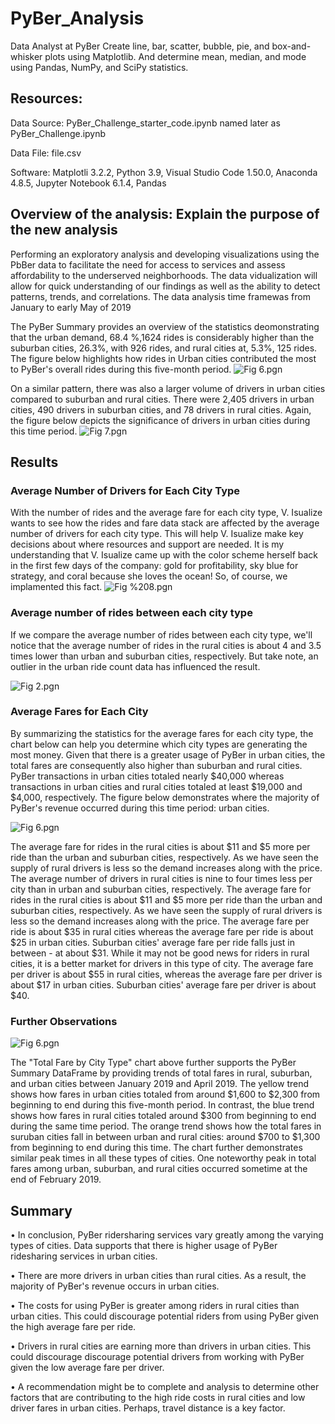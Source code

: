 # PyBer_Analysis
Data Analyst at PyBer Create line, bar, scatter, bubble, pie, and box-and-whisker plots using Matplotlib. And determine mean, median, and mode using Pandas, NumPy, and SciPy statistics.

##  Resources:
Data Source: PyBer_Challenge_starter_code.ipynb named later as PyBer_Challenge.ipynb

Data File: file.csv

Software: Matplotli 3.2.2, Python 3.9, Visual Studio Code 1.50.0, Anaconda 4.8.5, Jupyter Notebook 6.1.4, Pandas

##  Overview of the analysis: Explain the purpose of the new analysis
Performing an exploratory analysis and developing visualizations using the PbBer data to facilitate the need for access to services and assess affordability to the underserved neighborhoods.  The data vidualization will allow for quick understanding of our findings as well as the ability to detect patterns, trends, and correlations.  The data analysis time framewas from January to early May of 2019 

The PyBer Summary provides an overview of the statistics deomonstrating that the urban demand, 68.4 %,1624 rides is considerably higher than the suburban cities, 26.3%, with 926 rides, and rural cities at, 5.3%, 125 rides.  The figure below highlights how rides in Urban cities contributed the most to PyBer's overall rides during this five-month period.
![Fig 6.pgn](https://github.com/jacquie0583/PyBer_Analysis/blob/main/analysis/Fig6.png)

On a similar pattern, there was also a larger volume of drivers in urban cities compared to suburban and rural cities. There were 2,405 drivers in urban cities, 490 drivers in suburban cities, and 78 drivers in rural cities. Again, the figure below depicts the significance of drivers in urban cities during this time period.
![Fig 7.pgn](https://github.com/jacquie0583/PyBer_Analysis/blob/main/analysis/Fig7.png)


##  Results 
###  Average Number of Drivers for Each City Type
With the number of rides and the average fare for each city type, V. Isualize wants to see how the rides and fare data stack are affected by the average number of drivers for each city type. This will help V. Isualize make key decisions about where resources and support are needed.  It is my understanding that V. Isualize came up with the color scheme herself back in the first few days of the company: gold for profitability, sky blue for strategy, and coral because she loves the ocean! So, of course, we implamented this fact.
![Fig %208.pgn](https://github.com/jacquie0583/PyBer_Analysis/blob/main/analysis/Fig%208.png)

###  Average number of rides between each city type
If we compare the average number of rides between each city type, we'll notice that the average number of rides in the rural cities is about 4 and 3.5 times lower than urban and suburban cities, respectively.  But take note, an outlier in the urban ride count data has influenced the result. 

![Fig 2.pgn](https://github.com/jacquie0583/PyBer_Analysis/blob/main/analysis/Fig2.png)

###  Average Fares for Each City 
By summarizing the statistics for the average fares for each city type, the chart below can help you determine which city types are generating the most money.  Given that there is a greater usage of PyBer in urban cities, the total fares are consequently also higher than suburban and rural cities. PyBer transactions in urban cities totaled nearly $40,000 whereas transactions in urban cities and rural cities totaled at least $19,000 and $4,000, respectively. The figure below demonstrates where the majority of PyBer's revenue occurred during this time period: urban cities.

![Fig 6.pgn](https://github.com/jacquie0583/PyBer_Analysis/blob/main/analysis/Fig5.png)

The average fare for rides in the rural cities is about $11 and $5 more per ride than the urban and suburban cities, respectively.  As we have seen the supply of rural drivers is less so the demand increases along with the price.  The average number of drivers in rural cities is nine to four times less per city than in urban and suburban cities, respectively. The average fare for rides in the rural cities is about $11 and $5 more per ride than the urban and suburban cities, respectively.  As we have seen the supply of rural drivers is less so the demand increases along with the price.  The average fare per ride is about $35 in rural cities whereas the average fare per ride is about $25 in urban cities. Suburban cities' average fare per ride falls just in between - at about $31. While it may not be good news for riders in rural cities, it is a better market for drivers in this type of city. The average fare per driver is about $55 in rural cities, whereas the average fare per driver is about $17 in urban cities. Suburban cities' average fare per driver is about $40. 

###  Further Observations
![Fig 6.pgn](https://github.com/jacquie0583/PyBer_Analysis/blob/main/analysis/PyBer_fare_summary.png)

 The "Total Fare by City Type" chart above further supports the PyBer Summary DataFrame by providing trends of total fares in rural, suburban, and urban cities between January 2019 and April 2019. The yellow trend shows how fares in urban cities totaled from around $1,600 to $2,300 from beginning to end during this five-month period. In contrast, the blue trend shows how fares in rural cities totaled around $300 from beginning to end during the same time period. The orange trend shows how the total fares in suruban cities fall in between urban and rural cities: around $700 to $1,300 from beginning to end during this time. The chart further demonstrates similar peak times in all these types of cities. One noteworthy peak in total fares among urban, suburban, and rural cities occurred sometime at the end of February 2019.

##  Summary
 
•	In conclusion, PyBer ridersharing services vary greatly among the varying types of cities.  Data supports that there is higher usage of PyBer ridesharing services in urban cities.

•	There are more drivers in urban cities than rural cities.  As a result, the majority of PyBer's revenue occurs in urban cities.

•	The costs for using PyBer is greater among riders in rural cities than urban cities. This could discourage potential riders from using PyBer given the high average fare per ride.

•	Drivers in rural cities are earning more than drivers in urban cities. This could discourage discourage potential drivers from working with PyBer given the low average fare per driver.

•	A recommendation might be to complete and analysis to determine other factors that are contributing to the high ride costs in rural cities and low driver fares in urban cities. Perhaps, travel distance is a key factor.


